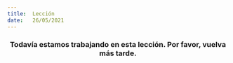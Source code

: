 ```yaml
---
title:  Lección
date:   26/05/2021
---
```


### <center>Todavía estamos trabajando en esta lección. Por favor, vuelva más tarde.</center>